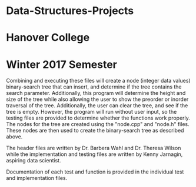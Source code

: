 # Data-Structures-Projects
# Hanover College
# Winter 2017 Semester

Combining and executing these files will create a node (integer data values) binary-search tree that can insert, and determine
if the tree contains the search parameter. Additionally, this program will determine the height and size of the tree while also allowing
the user to show the preorder or inorder traversal of the tree. Additionally, the user can clear the tree, and see if the tree is 
empty. However, the program will run without user input, so the testing files are provided to determine whether the functions work
properly. The nodes for the tree are created using the "node.cpp" and "node.h" files. These nodes are then used to create the binary-search
tree as described above.


The header files are written by Dr. Barbera Wahl and Dr. Theresa Wilson while the implementation and testing files are written
by Kenny Jarnagin, aspiring data scientist. 

Documentation of each test and function is provided in the individual test and implementation files.
